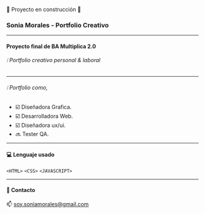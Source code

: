 🚧 Proyecto en construcción 🚧


### Sonia Morales - Portfolio Creativo

------------

#### Proyecto final de BA Multiplica 2.0

###### :grey_exclamation: Portfolio creativo personal &amp; laboral

------------

###### :grey_exclamation: Portfolio como,

- :ballot_box_with_check: Diseñadora Grafica.
- :ballot_box_with_check: Desarrolladora Web.
- :ballot_box_with_check: Diseñadora ux/ui.
- :soon: Tester QA.

------------

#### :computer: Lenguaje usado
`<HTML>`  `<CSS>`  `<JAVASCRIPT>`

------------

#### :e-mail: Contacto 
:mailbox: soy.soniamorales@gmail.com

